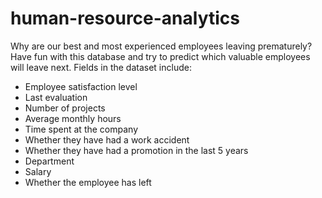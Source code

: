 # human-resource-analytics

Why are our best and most experienced employees leaving prematurely? Have fun with this database and try to predict which valuable employees will leave next. Fields in the dataset include:

* Employee satisfaction level
* Last evaluation
* Number of projects
* Average monthly hours
* Time spent at the company
* Whether they have had a work accident
* Whether they have had a promotion in the last 5 years
* Department
* Salary
* Whether the employee has left

